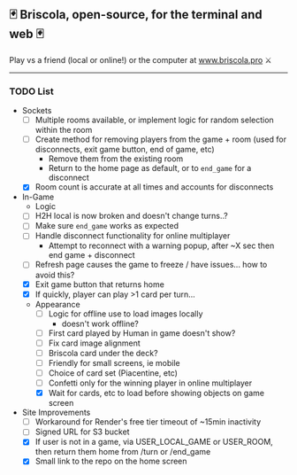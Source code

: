 ## 🃏    Briscola, open-source, for the terminal and web    🃏

Play vs a friend (local or online!) or the computer at www.briscola.pro ⚔️



---



### TODO List
- Sockets
  - [ ] Multiple rooms available, or implement logic for random selection within the room
  - [ ] Create method for removing players from the game + room (used for disconnects, exit game button, end of game, etc)
    - Remove them from the existing room
    - Return to the home page as default, or to `end_game` for a disconnect
  - [x] Room count is accurate at all times and accounts for disconnects

- In-Game
  - Logic
  - [ ] H2H local is now broken and doesn't change turns..?
  - [ ] Make sure `end_game` works as expected
  - [ ] Handle disconnect functionality for online multiplayer
    - Attempt to reconnect with a warning popup, after ~X sec then end game + disconnect
  - [ ] Refresh page causes the game to freeze / have issues... how to avoid this?
  - [x] Exit game button that returns home
  - [x] If quickly, player can play >1 card per turn...
  - Appearance
    - [ ] Logic for offline use to load images locally
      - doesn't work offline?
    - [ ] First card played by Human in game doesn't show?
    - [ ] Fix card image alignment
    - [ ] Briscola card under the deck?
    - [ ] Friendly for small screens, ie mobile
    - [ ] Choice of card set (Piacentine, etc)
    - [ ] Confetti only for the winning player in online multiplayer
    - [x] Wait for cards, etc to load before showing objects on game screen

- Site Improvements
  - [ ] Workaround for Render's free tier timeout of ~15min inactivity
  - [ ] Signed URL for S3 bucket
  - [x] If user is not in a game, via USER_LOCAL_GAME or USER_ROOM, then return them home from /turn or /end_game
  - [x] Small link to the repo on the home screen
